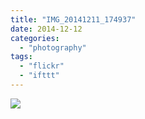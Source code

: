 ```yaml
---
title: "IMG_20141211_174937"
date: 2014-12-12
categories: 
  - "photography"
tags: 
  - "flickr"
  - "ifttt"
---
```


![](https://farm8.staticflickr.com/7475/15815675647_054bb58059_b.jpg)

